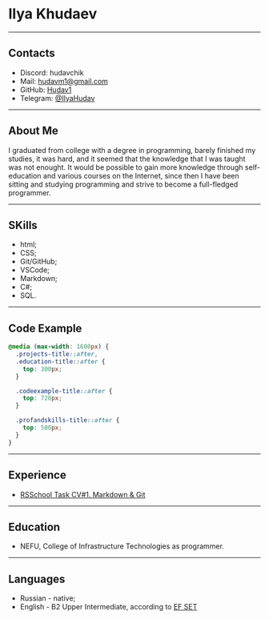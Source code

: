 # Ilya Khudaev

---

## Contacts
- Discord: hudavchik
- Mail: hudavm1@gmail.com
- GitHub: [Hudav1](https://github.com/Hudav1)
- Telegram: [@IlyaHudav](https://t.me/IlyaHudav)

---

## About Me
I graduated from college with a degree in programming, barely finished my studies, it was hard, and it seemed that the knowledge that I was taught was not enought. It would be possible to gain more knowledge through self-education and various courses on the Internet, since then I have been sitting and studying programming and strive to become a full-fledged programmer.

---

## SKills
- html;
- CSS;
- Git/GitHub;
- VSCode;
- Markdown;
- C#;
- SQL.

---

## Code Example
```CSS
@media (max-width: 1600px) {
  .projects-title::after,
  .education-title::after {
    top: 300px;
  }

  .codeexample-title::after {
    top: 720px;
  }

  .profandskills-title::after {
    top: 500px;
  }
}
```

---

## Experience
- [RSSchool Task CV#1. Markdown & Git](https://github.com/Hudav1/rsschool-cv)

---

## Education
- NEFU, College of Infrastructure Technologies as programmer.

---

## Languages
- Russian - native;
- English - B2 Upper Intermediate, according to [EF SET](https://www.efset.org/ru/)